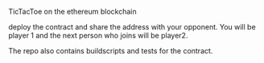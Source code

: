 TicTacToe on the ethereum blockchain

deploy the contract and share the address with your opponent.
You will be player 1 and the next person who joins will be player2.

The repo also contains buildscripts and tests for the contract.
